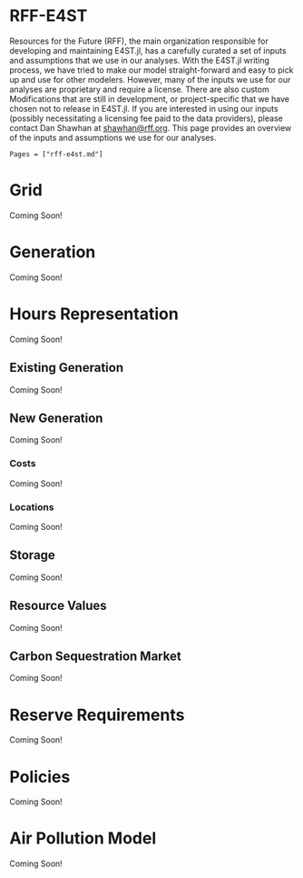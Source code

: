 RFF-E4ST
========
Resources for the Future (RFF), the main organization responsible for developing and maintaining E4ST.jl, has a carefully curated a set of inputs and assumptions that we use in our analyses.  With the E4ST.jl writing process, we have tried to make our model straight-forward and easy to pick up and use for other modelers.  However, many of the inputs we use for our analyses are proprietary and require a license.  There are also custom Modifications that are still in development, or project-specific that we have chosen not to release in E4ST.jl.  If you are interested in using our inputs (possibly necessitating a licensing fee paid to the data providers), please contact Dan Shawhan at shawhan@rff.org.  This page provides an overview of the inputs and assumptions we use for our analyses.

```@contents
Pages = ["rff-e4st.md"]
```

# Grid
Coming Soon!
# Generation
Coming Soon!
# Hours Representation
Coming Soon!
## Existing Generation
Coming Soon!
## New Generation
Coming Soon!
### Costs
Coming Soon!
### Locations
Coming Soon!
## Storage
Coming Soon!
## Resource Values
Coming Soon!
## Carbon Sequestration Market
Coming Soon!
# Reserve Requirements
Coming Soon!
# Policies
Coming Soon!
# Air Pollution Model
Coming Soon!